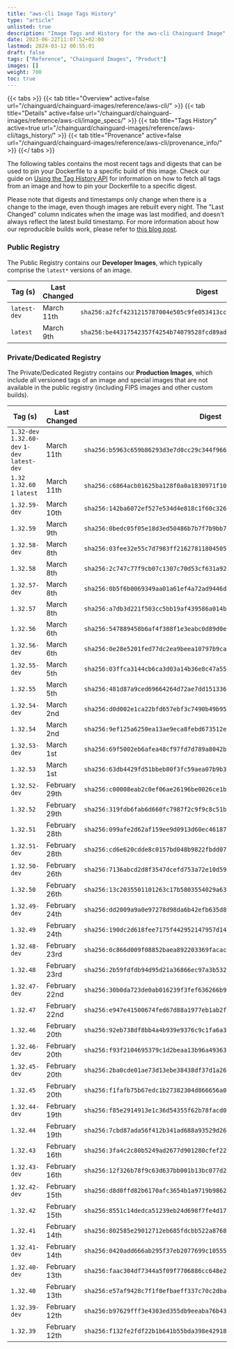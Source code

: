 ```yaml
---
title: "aws-cli Image Tags History"
type: "article"
unlisted: true
description: "Image Tags and History for the aws-cli Chainguard Image"
date: 2023-06-22T11:07:52+02:00
lastmod: 2024-03-12 00:55:01
draft: false
tags: ["Reference", "Chainguard Images", "Product"]
images: []
weight: 700
toc: true
---
```


{{< tabs >}}
{{< tab title="Overview" active=false url="/chainguard/chainguard-images/reference/aws-cli/" >}}
{{< tab title="Details" active=false url="/chainguard/chainguard-images/reference/aws-cli/image_specs/" >}}
{{< tab title="Tags History" active=true url="/chainguard/chainguard-images/reference/aws-cli/tags_history/" >}}
{{< tab title="Provenance" active=false url="/chainguard/chainguard-images/reference/aws-cli/provenance_info/" >}}
{{</ tabs >}}

The following tables contains the most recent tags and digests that can be used to pin your Dockerfile to a specific build of this image. Check our guide on [Using the Tag History API](/chainguard/chainguard-images/using-the-tag-history-api/) for information on how to fetch all tags from an image and how to pin your Dockerfile to a specific digest.

Please note that digests and timestamps only change when there is a change to the image, even though images are rebuilt every night. The "Last Changed" column indicates when the image was last modified, and doesn't always reflect the latest build timestamp. For more information about how our reproducible builds work, please refer to [this blog post](https://www.chainguard.dev/unchained/reproducing-chainguards-reproducible-image-builds).

### Public Registry
The Public Registry contains our **Developer Images**, which typically comprise the `latest*` versions of an image.

| Tag (s)       | Last Changed | Digest                                                                    |
|---------------|--------------|---------------------------------------------------------------------------|
|  `latest-dev` | March 11th   | `sha256:a2fcf4231215787004e505c9fe053413ccfb059a94b66c7e070d4634ed1470ba` |
|  `latest`     | March 9th    | `sha256:be44317542357f4254b74079528fcd89ad4517846f49e61fa8f1e021d063ac03` |


### Private/Dedicated Registry
The Private/Dedicated Registry contains our **Production Images**, which include all versioned tags of an image and special images that are not available in the public registry (including FIPS images and other custom builds).

| Tag (s)                                        | Last Changed  | Digest                                                                    |
|------------------------------------------------|---------------|---------------------------------------------------------------------------|
|  `1.32-dev` `1.32.60-dev` `1-dev` `latest-dev` | March 11th    | `sha256:b5963c659b86293d3e7d0cc29c344f966289809197dde69666e00c17d85708ec` |
|  `1.32` `1.32.60` `1` `latest`                 | March 11th    | `sha256:c6864acb01625ba128f0a0a1830971f1040f72f5c104fc1e66afdc7f170a4eab` |
|  `1.32.59-dev`                                 | March 10th    | `sha256:142ba6072ef527e534d4e818c1f60c3265f8bf6d075b62996838cce434ad467d` |
|  `1.32.59`                                     | March 9th     | `sha256:0bedc05f05e18d3ed50486b7b7f7b9bb707f11f05280f56c8e61db50c29b3603` |
|  `1.32.58-dev`                                 | March 8th     | `sha256:03fee32e55c7d7983ff2162781180450518d792f27c5de57f868390bd597712c` |
|  `1.32.58`                                     | March 8th     | `sha256:2c747c77f9cb07c1307c70d53cf631a92edb33a8cda57739d01d0648a9a297e5` |
|  `1.32.57-dev`                                 | March 8th     | `sha256:0b5f6b0069349aa01a61ef4a72ad9446d94d9a9aae48635875035f6de0003f8b` |
|  `1.32.57`                                     | March 8th     | `sha256:a7db3d221f503cc5bb19af439586a014b726d89248d6224d0746b1f005227857` |
|  `1.32.56`                                     | March 6th     | `sha256:547889458b6af4f388f1e3eabc0d89d0ea2797af738572aefa1bd9c2c00b91bb` |
|  `1.32.56-dev`                                 | March 6th     | `sha256:0e28e5201fed77dc2ea9beea10797b9ca3a00a42f1c070108a7a75989c9d9169` |
|  `1.32.55-dev`                                 | March 5th     | `sha256:03ffca3144cb6ca3d03a14b36e8c47a553a358e327c0006a2531028eab915b5c` |
|  `1.32.55`                                     | March 5th     | `sha256:481d87a9ced69664264d72ae7dd151336be373d4c41f3469d1d27d890a905b5b` |
|  `1.32.54-dev`                                 | March 2nd     | `sha256:d0d002e1ca22bfd657ebf3c7490b49b956fe394fc362ae057749e06344ee3bc7` |
|  `1.32.54`                                     | March 2nd     | `sha256:9ef125a6250ea13ae9eca8febd673512ed07b2351fd9bd060ac21cd890e39918` |
|  `1.32.53-dev`                                 | March 1st     | `sha256:69f5002eb6afea48cf97fd7d789a8042b1d292f720493c38428927ec9d440142` |
|  `1.32.53`                                     | March 1st     | `sha256:63db4429fd51bbeb80f3fc59aea07b9b339324353aa4b4e6b7606a7f74ebe4f3` |
|  `1.32.52-dev`                                 | February 29th | `sha256:c00008eab2c0ef06ae26196be0026ce1b21ae7a941204c05e9407de25405ba3d` |
|  `1.32.52`                                     | February 29th | `sha256:319fdb6fab6d660fc7987f2c9f9c8c51bd39674d21d2ad6cf999d05b50bb6216` |
|  `1.32.51`                                     | February 28th | `sha256:099afe2d62af159ee9d0913d60ec46187419b08c48fe88fc484242b24e57c722` |
|  `1.32.51-dev`                                 | February 28th | `sha256:cd6e620cdde8c0157bd048b9822fbdd07067e7c56be1ab21b45fa7cf1149a83e` |
|  `1.32.50-dev`                                 | February 26th | `sha256:7136abcd2d8f3547dcefd753a72e10d5905a00a4bf151e9fc35dd676f1fa070c` |
|  `1.32.50`                                     | February 26th | `sha256:13c2035501101263c17b5803554029a63286b1cf32e5874f2753daa52ff221af` |
|  `1.32.49-dev`                                 | February 24th | `sha256:dd2009a9a0e97278d98da6b42efb635d830e6317baba9c7c9152ff839019e30d` |
|  `1.32.49`                                     | February 24th | `sha256:190dc2d618fee7175f442952147957d14d79def193cbfae2fedc9f74bbe42d1c` |
|  `1.32.48-dev`                                 | February 23rd | `sha256:0c866d009f08852baea892203369facac228fc7c019e42dd43fbcfbeb3887280` |
|  `1.32.48`                                     | February 23rd | `sha256:2b59fdfdb94d95d21a36866ec97a3b53228a207f6f97c7c2a3fb231b9785a276` |
|  `1.32.47-dev`                                 | February 22nd | `sha256:30b0da723de0ab016239f3fef636266b92d470e30b4d3f1b5dab6f378fd429ab` |
|  `1.32.47`                                     | February 22nd | `sha256:e947e41500674fed67d88a1977eb1ab2f4255f68748d075cc6cbdcccfe8c6221` |
|  `1.32.46`                                     | February 20th | `sha256:92eb738df8bb4a4b939e9376c9c1fa6a3e26a948d0aed06924610fc37bbac71f` |
|  `1.32.46-dev`                                 | February 20th | `sha256:f93f2104695379c1d2beaa13b96a493634b51af07025ef95d700c4935cfc5172` |
|  `1.32.45-dev`                                 | February 20th | `sha256:2ba0cde01ae73d13ebe38438df37d1a265adb60ef8306ce12c9e30a2fb74ddea` |
|  `1.32.45`                                     | February 20th | `sha256:f1fafb75b67edc1b27382304d866656a005ad020d56e9e33b57b8ae73eb9000a` |
|  `1.32.44-dev`                                 | February 19th | `sha256:f85e2914913e1c36d54355f62b78facd0b866da46f85c619ae3b55ff0b61ac19` |
|  `1.32.44`                                     | February 19th | `sha256:7cbd87ada56f412b341ad688a93529d26c9a322d4ab2fde3c983b8e3ab0550ff` |
|  `1.32.43`                                     | February 16th | `sha256:3fa4c2c80b5249ad2677d901280cfef2259042d5a11d2a925e80416dccb3ab27` |
|  `1.32.43-dev`                                 | February 16th | `sha256:12f326b78f9c63d637bb001b13bc077d2bded67b2d356c8919e9b0bf6a7b6fa1` |
|  `1.32.42-dev`                                 | February 15th | `sha256:d8d0ffd82b6170afc3654b1a9719b98621a672b49b9a079313700f4cc143839d` |
|  `1.32.42`                                     | February 15th | `sha256:8551c14dedca51239eb24d698f7fe4d17c3e77fd8625dbf4e4833fc05ddc1f59` |
|  `1.32.41`                                     | February 14th | `sha256:802585e29012712eb685fdcbb522a8768b3f2770960835c604c51c7f30aedfd6` |
|  `1.32.41-dev`                                 | February 14th | `sha256:0420add666ab295f37eb2077699c105553fab6f4f9c25732b88b44c4369229dd` |
|  `1.32.40-dev`                                 | February 13th | `sha256:faac304df7344a5f09f7706886cc648e25ea18cabcefd07db58582c1eb3f3824` |
|  `1.32.40`                                     | February 13th | `sha256:e57af9428c7f1f0efbaeff337c70c2dbae7e6b7447f8243289a77684c87d55c0` |
|  `1.32.39-dev`                                 | February 12th | `sha256:b97629fff3e4303ed355db9eeaba76b43819a888b63eb4563e1656ef52119f48` |
|  `1.32.39`                                     | February 12th | `sha256:f132fe2fdf22b1b641b55bda398e4291839032760480c48d50cba12b53182a63` |

